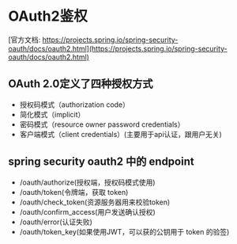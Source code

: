 # OAuth2鉴权
[官方文档: https://projects.spring.io/spring-security-oauth/docs/oauth2.html](https://projects.spring.io/spring-security-oauth/docs/oauth2.html)

## OAuth 2.0定义了四种授权方式
 * 授权码模式（authorization code）
 * 简化模式（implicit）
 * 密码模式（resource owner password credentials）
 * 客户端模式（client credentials）(主要用于api认证，跟用户无关)
 
## spring security oauth2 中的 endpoint
* /oauth/authorize(授权端，授权码模式使用)
* /oauth/token(令牌端，获取 token)
* /oauth/check_token(资源服务器用来校验token)
* /oauth/confirm_access(用户发送确认授权)
* /oauth/error(认证失败)
* /oauth/token_key(如果使用JWT，可以获的公钥用于 token 的验签)



